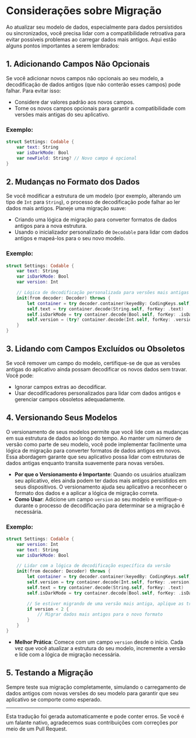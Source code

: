 # Considerações sobre Migração

Ao atualizar seu modelo de dados, especialmente para dados persistidos ou sincronizados, você precisa lidar com a compatibilidade retroativa para evitar possíveis problemas ao carregar dados mais antigos. Aqui estão alguns pontos importantes a serem lembrados:

## 1. Adicionando Campos Não Opcionais
Se você adicionar novos campos não opcionais ao seu modelo, a decodificação de dados antigos (que não conterão esses campos) pode falhar. Para evitar isso:
- Considere dar valores padrão aos novos campos.
- Torne os novos campos opcionais para garantir a compatibilidade com versões mais antigas do seu aplicativo.

### Exemplo:
```swift
struct Settings: Codable {
    var text: String
    var isDarkMode: Bool
    var newField: String? // Novo campo é opcional
}
```

## 2. Mudanças no Formato dos Dados
Se você modificar a estrutura de um modelo (por exemplo, alterando um tipo de `Int` para `String`), o processo de decodificação pode falhar ao ler dados mais antigos. Planeje uma migração suave:
- Criando uma lógica de migração para converter formatos de dados antigos para a nova estrutura.
- Usando o inicializador personalizado de `Decodable` para lidar com dados antigos e mapeá-los para o seu novo modelo.

### Exemplo:
```swift
struct Settings: Codable {
    var text: String
    var isDarkMode: Bool
    var version: Int

    // Lógica de decodificação personalizada para versões mais antigas
    init(from decoder: Decoder) throws {
        let container = try decoder.container(keyedBy: CodingKeys.self)
        self.text = try container.decode(String.self, forKey: .text)
        self.isDarkMode = try container.decode(Bool.self, forKey: .isDarkMode)
        self.version = (try? container.decode(Int.self, forKey: .version)) ?? 1 // Padrão para dados mais antigos
    }
}
```

## 3. Lidando com Campos Excluídos ou Obsoletos
Se você remover um campo do modelo, certifique-se de que as versões antigas do aplicativo ainda possam decodificar os novos dados sem travar. Você pode:
- Ignorar campos extras ao decodificar.
- Usar decodificadores personalizados para lidar com dados antigos e gerenciar campos obsoletos adequadamente.

## 4. Versionando Seus Modelos

O versionamento de seus modelos permite que você lide com as mudanças em sua estrutura de dados ao longo do tempo. Ao manter um número de versão como parte de seu modelo, você pode implementar facilmente uma lógica de migração para converter formatos de dados antigos em novos. Essa abordagem garante que seu aplicativo possa lidar com estruturas de dados antigas enquanto transita suavemente para novas versões.

- **Por que o Versionamento é Importante**: Quando os usuários atualizam seu aplicativo, eles ainda podem ter dados mais antigos persistidos em seus dispositivos. O versionamento ajuda seu aplicativo a reconhecer o formato dos dados e a aplicar a lógica de migração correta.
- **Como Usar**: Adicione um campo `version` ao seu modelo e verifique-o durante o processo de decodificação para determinar se a migração é necessária.

### Exemplo:
```swift
struct Settings: Codable {
    var version: Int
    var text: String
    var isDarkMode: Bool

    // Lidar com a lógica de decodificação específica da versão
    init(from decoder: Decoder) throws {
        let container = try decoder.container(keyedBy: CodingKeys.self)
        self.version = try container.decode(Int.self, forKey: .version)
        self.text = try container.decode(String.self, forKey: .text)
        self.isDarkMode = try container.decode(Bool.self, forKey: .isDarkMode)

        // Se estiver migrando de uma versão mais antiga, aplique as transformações necessárias aqui
        if version < 2 {
            // Migrar dados mais antigos para o novo formato
        }
    }
}
```

- **Melhor Prática**: Comece com um campo `version` desde o início. Cada vez que você atualizar a estrutura do seu modelo, incremente a versão e lide com a lógica de migração necessária.

## 5. Testando a Migração
Sempre teste sua migração completamente, simulando o carregamento de dados antigos com novas versões do seu modelo para garantir que seu aplicativo se comporte como esperado.

---
Esta tradução foi gerada automaticamente e pode conter erros. Se você é um falante nativo, agradecemos suas contribuições com correções por meio de um Pull Request.
